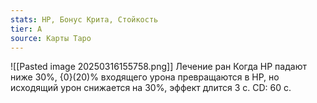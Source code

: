 ```yaml
---
stats: HP, Бонус Крита, Стойкость
tier: A
source: Карты Таро
---
```

![[Pasted image 20250316155758.png]]
Лечение ран
Когда HP падают ниже 30%, {0}(20)% входящего урона превращаются в HP, но исходящий урон снижается на 30%, эффект длится 3 с. CD: 60 с.
